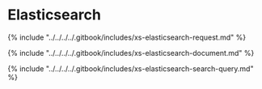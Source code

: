 # Elasticsearch

{% include "../../../../.gitbook/includes/xs-elasticsearch-request.md" %}

{% include "../../../../.gitbook/includes/xs-elasticsearch-document.md" %}

{% include "../../../../.gitbook/includes/xs-elasticsearch-search-query.md" %}

